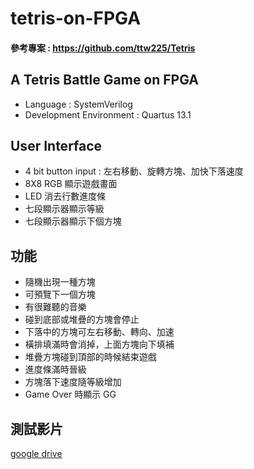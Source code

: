 # tetris-on-FPGA
#### 參考專案 : https://github.com/ttw225/Tetris
## A Tetris Battle Game on FPGA
- Language : SystemVerilog
- Development Environment : Quartus 13.1

## User Interface
- 4 bit button input : 左右移動、旋轉方塊、加快下落速度
- 8X8 RGB 顯示遊戲畫面
- LED 消去行數進度條
- 七段顯示器顯示等級
- 七段顯示器顯示下個方塊

## 功能
- 隨機出現一種方塊
- 可預覽下一個方塊
- 有很難聽的音樂
- 碰到底部或堆疊的方塊會停止 
- 下落中的方塊可左右移動、轉向、加速 
- 橫排填滿時會消掉，上面方塊向下填補 
- 堆疊方塊碰到頂部的時候結束遊戲
- 進度條滿時晉級
- 方塊落下速度隨等級增加
- Game Over 時顯示 GG
## 測試影片
[google drive](https://drive.google.com/file/d/1pzUEbWlylI8wVlXfIEKdMUAk4tw-owI5/view?usp=sharing)
